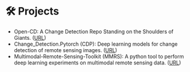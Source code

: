# 🛠 Projects

- Open-CD: A Change Detection Repo Standing on the Shoulders of Giants. ([URL](https://github.com/likyoo/open-cd))
- Change_Detection.Pytorch (CDP): Deep learning models for change detection of remote sensing images. ([URL](https://github.com/likyoo/change_detection.pytorch))
- Multimodal-Remote-Sensing-Toolkit (MMRS): A python tool to perform deep learning experiments on multimodal remote sensing data. ([URL](https://github.com/likyoo/Multimodal-Remote-Sensing-Toolkit))

